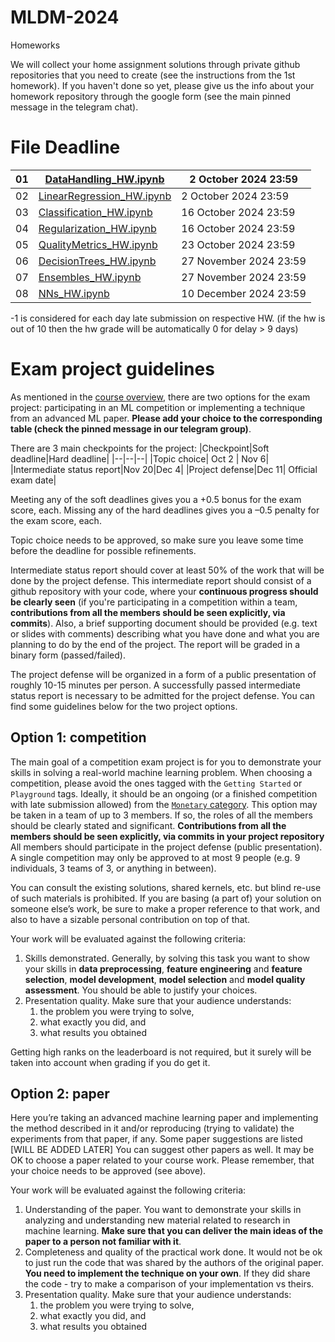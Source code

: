 # MLDM-2024

Homeworks

We will collect your home assignment solutions through private github repositories that you need to create (see the instructions from the 1st homework). If you haven't done so yet, please give us the info about your homework repository through the google form (see the main pinned message in the telegram chat).

#	File	Deadline

| 01 | [DataHandling_HW.ipynb](https://github.com/Majid-Sohrabi/MLDM-2024/blob/main/01-intro/DataHandling_HW.ipynb) | 2 October 2024 23:59  |
| -- | ------------------------| ------- |
| 02 | [LinearRegression_HW.ipynb](https://github.com/Majid-Sohrabi/MLDM-2024/blob/main/02-linear-regression/LinearRegression_HW.ipynb) | 2 October 2024 23:59 |
| 03 | [Classification_HW.ipynb](https://github.com/Majid-Sohrabi/MLDM-2024/blob/main/03-linear-classification/Classification_HW.ipynb) | 16 October 2024 23:59 |
| 04 | [Regularization_HW.ipynb](https://github.com/Majid-Sohrabi/MLDM-2024/blob/main/04-regularization/Regularization_HW.ipynb) | 16 October 2024 23:59 |
| 05 | [QualityMetrics_HW.ipynb](https://github.com/Majid-Sohrabi/MLDM-2024/blob/main/06-Model-Evaluation/QualityMetrics_HW.ipynb) | 23 October 2024 23:59 |
| 06 | [DecisionTrees_HW.ipynb](https://github.com/Majid-Sohrabi/MLDM-2024/blob/main/07-trees/DecisionTrees_HW.ipynb)| 27 November 2024 23:59 |
| 07 | [Ensembles_HW.ipynb](https://github.com/Majid-Sohrabi/MLDM-2024/blob/main/08-ensembles/Ensembles_HW.ipynb) | 27 November 2024 23:59 |
| 08 | [NNs_HW.ipynb](https://github.com/Majid-Sohrabi/MLDM-2024/blob/main/09-neuralnets/NNs_HW.ipynb) | 10 December 2024 23:59 |

-1 is considered for each day late submission on respective HW. (if the hw is out of 10 then the hw grade will be automatically 0 for delay > 9 days)

# Exam project guidelines

As mentioned in the [course overview](https://github.com/Majid-Sohrabi/MLDM-2024/blob/main/01-intro/MLDM-2024-course-overview.pdf),
there are two options for the exam project: participating in an ML competition or implementing a technique from an advanced ML paper.
**Please add your choice to the corresponding table (check the pinned message in our telegram group)**.

There are 3 main checkpoints for the project:
|Checkpoint|Soft deadline|Hard deadline|
|--|--|--|
|Topic choice| Oct 2 | Nov 6|
|Intermediate status report|Nov 20|Dec 4|
|Project defense|Dec 11| Official exam date|

Meeting any of the soft deadlines gives you a +0.5 bonus for the exam score, each.
Missing any of the hard deadlines gives you a –0.5 penalty for the exam score, each.

Topic choice needs to be approved, so make sure you leave some time before the deadline for possible refinements.

Intermediate status report should cover at least 50% of the work that will be done by the project defense.
This intermediate report should consist of a github repository with your code, where your
**continuous progress should be clearly seen** (if you're participating in a competition within a team,
**contributions from all the members should be seen explicitly, via commits**).
Also, a brief supporting document should be provided (e.g. text or slides with comments) describing what
you have done and what you are planning to do by the end of the project.
The report will be graded in a binary form (passed/failed).

The project defense will be organized in a form of a public presentation of roughly 10-15 minutes per person.
A successfully passed intermediate status report is necessary to be admitted for the project defense.
You can find some guidelines below for the two project options.


## Option 1: competition

The main goal of a competition exam project is for you to demonstrate your skills in solving a real-world machine
learning problem. When choosing a competition, please avoid the ones tagged with the `Getting Started` or `Playground`
tags. Ideally, it should be an ongoing (or a finished competition with late submission allowed)
from the [`Monetary` category](https://www.kaggle.com/competitions?prestigeFilter=money). This option may be taken in
a team of up to 3 members. If so, the roles of all the members should be clearly stated and significant.
**Contributions from all the members should be seen explicitly, via commits in your project repository**
All members should participate in the project defense (public presentation).
A single competition may only be approved to at most 9 people (e.g. 9 individuals, 3 teams of 3, or anything in between).

You can consult the existing solutions, shared kernels, etc. but blind re-use of such materials is prohibited.
If you are basing (a part of) your solution on someone else’s work, be sure to make a proper reference to
that work, and also to have a sizable personal contribution on top of that.

Your work will be evaluated against the following criteria:

1. Skills demonstrated. Generally, by solving this task you want to show your skills
in **data preprocessing**, **feature engineering** and **feature selection**, **model development**,
**model selection** and **model quality assessment**. You should be able to justify your choices.
1. Presentation quality. Make sure that your audience understands:
    1. the problem you were trying to solve,
    1. what exactly you did, and
    1. what results you obtained

Getting high ranks on the leaderboard is not required, but it surely will be taken into account when grading if you do get it.


## Option 2: paper

Here you’re taking an advanced machine learning paper and implementing the method described in
it and/or reproducing (trying to validate) the experiments from that paper, if any.
Some paper suggestions are listed [WILL BE ADDED LATER]
You can suggest other papers as well. It may be OK to choose a paper related to your course work.
Please remember, that your choice needs to be approved (see above).

Your work will be evaluated against the following criteria:

1. Understanding of the paper. You want to demonstrate your skills in analyzing and understanding new material
related to research in machine learning. **Make sure that you can deliver the main ideas of the paper to a
person not familiar with it**.
1. Completeness and quality of the practical work done. It would not be ok to just run the code that was shared
by the authors of the original paper. **You need to implement the technique on your own**. If they did share the code - try to
make a comparison of your implementation vs theirs.
1. Presentation quality. Make sure that your audience understands:
    1. the problem you were trying to solve,
    1. what exactly you did, and 
    1. what results you obtained
